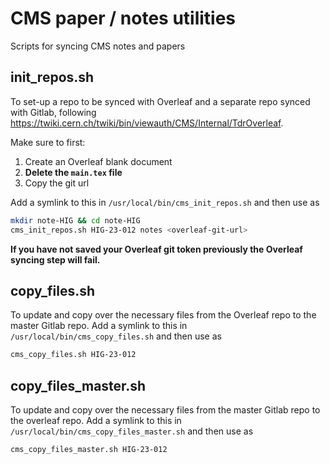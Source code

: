 # CMS paper / notes utilities

Scripts for syncing CMS notes and papers


## init_repos.sh

To set-up a repo to be synced with Overleaf and a separate repo synced with Gitlab, following https://twiki.cern.ch/twiki/bin/viewauth/CMS/Internal/TdrOverleaf.

Make sure to first:

1. Create an Overleaf blank document
2. **Delete the `main.tex` file**
3. Copy the git url

Add a symlink to this in `/usr/local/bin/cms_init_repos.sh` and then use as 

```bash
mkdir note-HIG && cd note-HIG
cms_init_repos.sh HIG-23-012 notes <overleaf-git-url>
```

**If you have not saved your Overleaf git token previously the Overleaf syncing step will fail.**


## copy_files.sh

To update and copy over the necessary files from the Overleaf repo to the master Gitlab repo.
Add a symlink to this in `/usr/local/bin/cms_copy_files.sh` and then use as 

```bash
cms_copy_files.sh HIG-23-012
```


## copy_files_master.sh

To update and copy over the necessary files from the master Gitlab repo to the overleaf repo.
Add a symlink to this in `/usr/local/bin/cms_copy_files_master.sh` and then use as 

```bash
cms_copy_files_master.sh HIG-23-012
```
